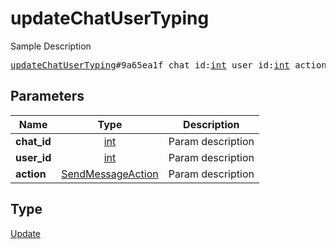 # updateChatUserTyping

Sample Description

<pre>
<a href="../constructor/updateChatUserTyping.md">updateChatUserTyping</a>#9a65ea1f chat_id:<a href="../type/int.md">int</a> user_id:<a href="../type/int.md">int</a> action:<a href="../type/SendMessageAction.md">SendMessageAction</a> = <a href="../type/Update.md">Update</a>;
</pre>
## Parameters

| Name | Type | Description |
|------|:----:|-------------|
| **chat_id** | <a href="../type/int.md">int</a> | Param description |
| **user_id** | <a href="../type/int.md">int</a> | Param description |
| **action** | <a href="../type/SendMessageAction.md">SendMessageAction</a> | Param description |

## Type

<a href="../type/Update.md">Update</a>
